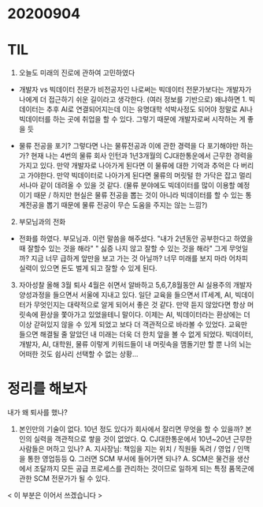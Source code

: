 # 20200904
# TIL

1. 오늘도 미래의 진로에 관하여 고민하였다
- 개발자 vs 빅데이터 전문가
비전공자인 나로써는 빅데이터 전문가보다는 개발자가 나에게 더 접근하기 쉬운 길이라고 생각한다. (여러 정보를 기반으로)
왜냐하면 1. 빅데이터는 추후 AI로 연결되어지는데 이는 유명대학 석박사정도 되어야 정말로 AI나 빅데이터를 하는 곳에 취업을 할 수 있다.
그렇기 때문에 개발자로써 시작하는 게 좋을 듯

- 물류 전공을 포기?
그렇다면 나는 물류전공과 이에 관한 경력을 다 포기해야만 하는가?
현재 나는 4번의 물류 회사 인턴과 1년3개월의 CJ대한통운에서 근무한 경력을 가지고 있다.
만약 개발자로 나아가게 된다면 이 물류에 대한 기억과 추억은 다 버리고 가야한다.
만약 빅데이터로 나아가게 된다면 물류의 머릿털 한 가닥은 잡고 멀리서나마 같이 데려올 수 있을 것 같다. (물류 분야에도 빅데이터를 많이 이용할 예정이기 때문 / 하지만 현실은 물류 전공을 뽑는 것이
                                                                                              아니라 빅데이터를 할 수 있는 통계전공을 뽑기 때문에 물류 전공이 무슨 도움을 주지는 않는 느낌?)



2. 부모님과의 전화
- 전화를 하였다. 부모님과. 이런 말씀을 해주셨다.
"내가 2년동안 공부한다고 하였을 때 잘할수 있는 것을 해라" " 싫증 나지 않고 잘할 수 있는 것을 해라"
그게 무엇일까? 지금 너무 급하게 앞만을 보고 가는 것 아닐까? 너무 미래를 보지 마라 어차피 실력이 있으면 돈도 벌게 되고 잘할 수 있게 된다. 

3. 자아성찰
올해 3월 퇴사
4월은 쉬면서 알바하고
5,6,7,8월동안 AI 실용주의 개발자 양성과정을 들으면서 서울에 지내고 있다.
일단 교육을 들으면서 IT세계, AI, 빅데이터가 무엇인지는 대략적으로 알게 되어서 좋은 것 같다.
만약 듣지 않았다면 항상 머릿속에 환상을 쫓아가고 있었을테니 말이다.
이제는 AI, 빅데이터라는 환상에는 더이상 갇혀있지 않을 수 있게 되었고 보다 더 객관적으로 바라볼 수 있었다.
교육만 들으면 해결될 줄 알았던 내 미래는 더욱 더 한치 앞을 볼 수 없게 되었다. 
빅데이터, 개발자, AI, 대학원, 물류 이렇게 키워드들이 내 머릿속을 맴돌기만 할 뿐 나의 뇌는 어떠한 것도 쉽사리 선택할 수 없는 상황...

# 정리를 해보자

내가 왜 퇴사를 했나?

1. 본인만의 기술이 없다. 10년 정도 있다가 회사에서 잘리면 무엇을 할 수 있을까? 본인의 실력을 객관적으로 쌓을 것이 없었다.
 Q. CJ대한통운에서 10년~20년 근무한 사람들은 머하고 있나?
 A. 지사장님: 책임을 지는 위치 / 직원들 독려 / 영업 / 인맥을 통한 영업등등
 Q. 그러면 SCM 부서에 들어가면 되나?
 A. SCM은 물건을 생산에서 조달까지 모든 공급 프로세스를 관리하는 것이므로 일하게 되는 특정 품목군에 관한 SCM 전문가가 될 수 있다. 


< 이 부분은 이어서 쓰겠습니다 >
